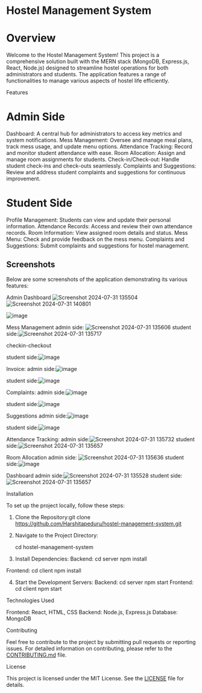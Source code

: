 # Hostel Management System

# Overview

Welcome to the Hostel Management System! This project is a comprehensive solution built with the MERN stack (MongoDB, Express.js, React, Node.js) designed to streamline hostel operations for both administrators and students. The application features a range of functionalities to manage various aspects of hostel life efficiently.

 Features

# Admin Side
Dashboard: A central hub for administrators to access key metrics and system notifications.
Mess Management: Oversee and manage meal plans, track mess usage, and update menu options.
Attendance Tracking: Record and monitor student attendance with ease.
Room Allocation: Assign and manage room assignments for students.
Check-in/Check-out: Handle student check-ins and check-outs seamlessly.
Complaints and Suggestions: Review and address student complaints and suggestions for continuous improvement.

# Student Side
Profile Management: Students can view and update their personal information.
Attendance Records: Access and review their own attendance records.
Room Information: View assigned room details and status.
Mess Menu: Check and provide feedback on the mess menu.
Complaints and Suggestions: Submit complaints and suggestions for hostel management.

## Screenshots

Below are some screenshots of the application demonstrating its various features:

Admin Dashboard
![Screenshot 2024-07-31 135504](https://github.com/user-attachments/assets/53d0b920-7539-471b-b0e6-d69b0a48f870)
![Screenshot 2024-07-31 140801](https://github.com/user-attachments/assets/0619c107-d826-4305-8722-c75c890a1541)

![image](https://github.com/user-attachments/assets/3a795bee-19d2-49e8-a97c-46da7474760f)

Mess Management
admin side: ![Screenshot 2024-07-31 135606](https://github.com/user-attachments/assets/ddcda7c8-b889-438c-966d-c878559964a7)
student side:![Screenshot 2024-07-31 135717](https://github.com/user-attachments/assets/e9b1ddde-0abe-4dfc-8543-a391497f770d)

checkin-checkout

student side:![image](https://github.com/user-attachments/assets/f5a12a14-41ac-46b2-8c85-67ca324ed6f0)

Invoice:
admin side:![image](https://github.com/user-attachments/assets/44e12858-e61a-49ac-aa63-3af7c2e00310)

student side:![image](https://github.com/user-attachments/assets/dafcfb18-f3db-40f7-8be7-659c5d705b94)


Complaints:
admin side:![image](https://github.com/user-attachments/assets/9bfc52de-9afe-4334-93a9-21abf6bad265)

student side:![image](https://github.com/user-attachments/assets/28ec4290-c3f6-4749-b136-cffa1b45d80e)

Suggestions
admin side:![image](https://github.com/user-attachments/assets/01d556ea-c233-4550-9f7f-447066a7da03)

student side:![image](https://github.com/user-attachments/assets/7410ca0d-a85f-4e5f-9654-8a2aecbcaac5)


Attendance Tracking:
admin side:![Screenshot 2024-07-31 135732](https://github.com/user-attachments/assets/236a2e10-9258-4725-86e2-7822b552a3a2)
student side:![Screenshot 2024-07-31 135657](https://github.com/user-attachments/assets/b8624cf4-32fe-43f1-a4fa-9d4607e9f5ec)

Room Allocation
admin side: ![Screenshot 2024-07-31 135636](https://github.com/user-attachments/assets/0996d5f0-36c1-4514-8c95-8e112a987b5f)
student side:![image](https://github.com/user-attachments/assets/e645e2a1-c258-4910-ad14-721db0d6c58b)


 Dashboard
admin side:![Screenshot 2024-07-31 135528](https://github.com/user-attachments/assets/d1a30b02-6826-4545-aeba-729bd9e3bbff)
student side:![Screenshot 2024-07-31 135657](https://github.com/user-attachments/assets/88bb8379-fc85-4be2-8d0c-81860dbe5838)


Installation

To set up the project locally, follow these steps:

1. Clone the Repository:git clone https://github.com/Harshitapeduru/hostel-management-system.git
 
2. Navigate to the Project Directory:
   
   cd hostel-management-system

3. Install Dependencies:
Backend:
      cd server
     npm install
    
Frontend:
     cd client
     npm install
    
4. Start the Development Servers:
Backend:
   cd server
   npm start
   Frontend:
    cd client
   npm start

Technologies Used

Frontend: React, HTML, CSS
Backend: Node.js, Express.js
Database: MongoDB

Contributing

Feel free to contribute to the project by submitting pull requests or reporting issues. For detailed information on contributing, please refer to the [CONTRIBUTING.md](CONTRIBUTING.md) file.

License

This project is licensed under the MIT License. See the [LICENSE](LICENSE) file for details.
